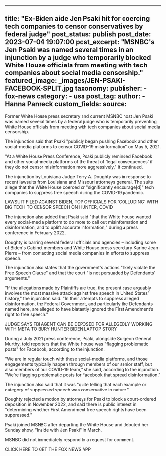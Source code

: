 
---
title: "Ex-Biden aide Jen Psaki hit for coercing tech companies to censor conservatives by federal judge" 
post_status: publish
post_date: 2023-07-04 19:07:00 
post_excerpt: "MSNBC&#39;s Jen Psaki was named several times in an injunction by a judge who temporarily blocked White House officials from meeting with tech companies about social media censorship."
featured_image: _images/JEN-PSAKI-FACEBOOK-SPLIT.jpg 
taxonomy:
    publisher:
        - fox-news
    category:
        - usa 
    post_tag:
    author:
        - Hanna Panreck
custom_fields:
    source: 
---
Former White House press secretary and current MSNBC host Jen Psaki was named several times by a federal judge who is temporarily preventing White House officials from meeting with tech companies about social media censorship.

The injunction said that Psaki &quot;publicly began pushing Facebook and other social-media platforms to censor COVID-19 misinformation&quot; on May 5, 2021.

&quot;At a White House Press Conference, Psaki publicly reminded Facebook and other social-media platforms of the threat of ‘legal consequences’ if they do not censor misinformation more aggressively,&quot; it continued.

The injunction by Louisiana Judge Terry A. Doughty was in response to recent lawsuits from Louisiana and Missouri attorneys general. The suits allege that the White House coerced or &quot;significantly encourage[d]&quot; tech companies to suppress free speech during the COVID-19 pandemic.

LAWSUIT FILED AGAINST BIDEN, TOP OFFICIALS FOR &#39;COLLUDING&#39; WITH BIG TECH TO CENSOR SPEECH ON HUNTER, COVID

The injunction also added that Psaki said &quot;that the White House wanted every social-media platform to do more to call out misinformation and disinformation, and to uplift accurate information,&quot; during a press conference in February 2022.

Doughty is barring several federal officials and agencies – including some of Biden&#39;s Cabinet members and White House press secretary Karine Jean-Pierre – from contacting social media companies in efforts to suppress speech.

The injunction also states that the government&#39;s actions &quot;likely violate the Free Speech Clause&quot; and that the court &quot;is not persuaded by Defendants’ arguments.&quot;

&quot;If the allegations made by Plaintiffs are true, the present case arguably involves the most massive attack against free speech in United States’ history,&quot; the injunction said. &quot;In their attempts to suppress alleged disinformation, the Federal Government, and particularly the Defendants named here, are alleged to have blatantly ignored the First Amendment’s right to free speech.&quot;

JUDGE SAYS FBI AGENT CAN BE DEPOSED FOR ALLEGEDLY WORKING WITH META TO BURY HUNTER BIDEN LAPTOP STORY

During a July 2021 press conference, Psaki, alongside Surgeon General Murthy, told reporters that the White House was &quot;flagging problematic posts&quot; for Facebook, according to the injunction.

&quot;We are in regular touch with these social-media platforms, and those engagements typically happen through members of our senior staff, but also members of our COVID-19 team,&quot; she said, according to the injunction. &quot;We’re flagging problematic posts for Facebook that spread disinformation.&quot;

The injunction also said that it was &quot;quite telling that each example or category of suppressed speech was conservative in nature.&quot;

Doughty rejected a motion by attorneys for Psaki to block a court-ordered deposition in November 2022, and said there is public interest in &quot;determining whether First Amendment free speech rights have been suppressed.&quot;

Psaki joined MSNBC after departing the White House and debuted her Sunday show, &quot;Inside with Jen Psaki&quot; in March.

MSNBC did not immediately respond to a request for comment.

CLICK HERE TO GET THE FOX NEWS APP 